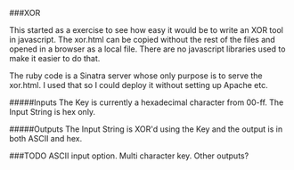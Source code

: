 ###XOR


This started as a exercise to see how easy it would be to write an XOR tool in javascript.  The xor.html can be copied without the rest of the files and opened in a browser as a local file.  There are no javascript libraries used to make it easier to do that. 

The ruby code is a Sinatra server whose only purpose is to serve the xor.html.  I used that so I could deploy it without setting up Apache etc.

#####Inputs
The Key is currently a hexadecimal character from 00-ff.  The Input String is hex only.

#####Outputs
The Input String is XOR'd using the Key and the output is in both ASCII and hex.

###TODO
ASCII input option.
Multi character key.
Other outputs?
